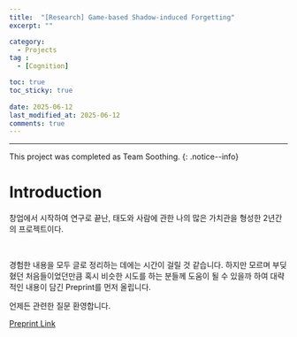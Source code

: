 ```yaml
---
title:  "[Research] Game-based Shadow-induced Forgetting" 
excerpt: ""

category:
  - Projects
tag :
  - [Cognition]

toc: true
toc_sticky: true
 
date: 2025-06-12
last_modified_at: 2025-06-12
comments: true
---
```


---

This project was completed as Team Soothing.
{: .notice--info}

# Introduction

창업에서 시작하여 연구로 끝난, 태도와 사람에 관한 나의 많은 가치관을 형성한 2년간의 프로젝트이다.

<br>


경험한 내용을 모두 글로 정리하는 데에는 시간이 걸릴 것 같습니다. 하지만 모르며 부딪혔던 처음들이었던만큼 혹시 비슷한 시도를 하는 분들께 도움이 될 수 있을까 하여 대략적인 내용이 담긴 Preprint를 먼저 올립니다.

언제든 관련한 질문 환영합니다.

[Preprint Link](https://papers.ssrn.com/sol3/papers.cfm?abstract_id=5178790)